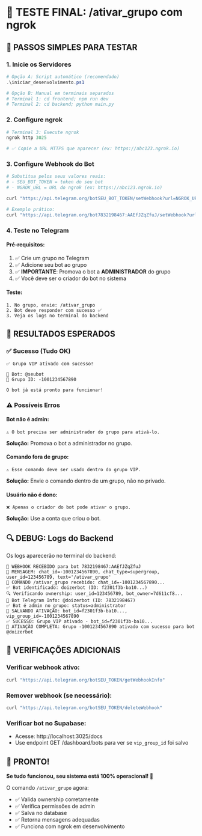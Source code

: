 # 🎯 TESTE FINAL: /ativar_grupo com ngrok

## 🚀 PASSOS SIMPLES PARA TESTAR

### **1. Inicie os Servidores**
```powershell
# Opção A: Script automático (recomendado)
.\iniciar_desenvolvimento.ps1

# Opção B: Manual em terminais separados
# Terminal 1: cd frontend; npm run dev
# Terminal 2: cd backend; python main.py
```

### **2. Configure ngrok**
```powershell
# Terminal 3: Execute ngrok
ngrok http 3025

# ✅ Copie a URL HTTPS que aparecer (ex: https://abc123.ngrok.io)
```

### **3. Configure Webhook do Bot**
```bash
# Substitua pelos seus valores reais:
# - SEU_BOT_TOKEN = token do seu bot
# - NGROK_URL = URL do ngrok (ex: https://abc123.ngrok.io)

curl "https://api.telegram.org/botSEU_BOT_TOKEN/setWebhook?url=NGROK_URL/telegram/webhook/SEU_BOT_TOKEN"

# Exemplo prático:
curl "https://api.telegram.org/bot7832198467:AAEfJZqZfuJ/setWebhook?url=https://abc123.ngrok.io/telegram/webhook/7832198467:AAEfJZqZfuJ"
```

### **4. Teste no Telegram**

#### **Pré-requisitos:**
1. ✅ Crie um grupo no Telegram
2. ✅ Adicione seu bot ao grupo
3. ✅ **IMPORTANTE**: Promova o bot a **ADMINISTRADOR** do grupo
4. ✅ Você deve ser o criador do bot no sistema

#### **Teste:**
```
1. No grupo, envie: /ativar_grupo
2. Bot deve responder com sucesso ✅
3. Veja os logs no terminal do backend
```

## 🎉 RESULTADOS ESPERADOS

### **✅ Sucesso (Tudo OK)**
```
✅ Grupo VIP ativado com sucesso!

🤖 Bot: @seubot
📍 Grupo ID: -1001234567890

O bot já está pronto para funcionar!
```

### **⚠️ Possíveis Erros**

#### **Bot não é admin:**
```
⚠️ O bot precisa ser administrador do grupo para ativá-lo.
```
**Solução:** Promova o bot a administrador no grupo.

#### **Comando fora de grupo:**
```
⚠️ Esse comando deve ser usado dentro do grupo VIP.
```
**Solução:** Envie o comando dentro de um grupo, não no privado.

#### **Usuário não é dono:**
```
❌ Apenas o criador do bot pode ativar o grupo.
```
**Solução:** Use a conta que criou o bot.

## 🔍 DEBUG: Logs do Backend

Os logs aparecerão no terminal do backend:

```
🔔 WEBHOOK RECEBIDO para bot 7832198467:AAEfJZqZfuJ
📱 MENSAGEM: chat_id=-1001234567890, chat_type=supergroup, user_id=123456789, text='/ativar_grupo'
🤖 COMANDO /ativar_grupo recebido: chat_id=-1001234567890...
✅ Bot identificado: doizerbot (ID: f2301f3b-ba10...)
🔍 Verificando ownership: user_id=123456789, bot_owner=7d611cf8...
🤖 Bot Telegram Info: @doizerbot (ID: 7832198467)
✅ Bot é admin no grupo: status=administrator
🔄 SALVANDO ATIVAÇÃO: bot_id=f2301f3b-ba10..., vip_group_id=-1001234567890
✅ SUCESSO: Grupo VIP ativado - bot_id=f2301f3b-ba10...
🎉 ATIVAÇÃO COMPLETA: Grupo -1001234567890 ativado com sucesso para bot @doizerbot
```

## 📱 VERIFICAÇÕES ADICIONAIS

### **Verificar webhook ativo:**
```bash
curl "https://api.telegram.org/botSEU_TOKEN/getWebhookInfo"
```

### **Remover webhook (se necessário):**
```bash
curl "https://api.telegram.org/botSEU_TOKEN/deleteWebhook"
```

### **Verificar bot no Supabase:**
- Acesse: http://localhost:3025/docs
- Use endpoint GET /dashboard/bots para ver se `vip_group_id` foi salvo

## 🎉 PRONTO!

**Se tudo funcionou, seu sistema está 100% operacional! 🚀**

O comando `/ativar_grupo` agora:
- ✅ Valida ownership corretamente
- ✅ Verifica permissões de admin
- ✅ Salva no database
- ✅ Retorna mensagens adequadas
- ✅ Funciona com ngrok em desenvolvimento 